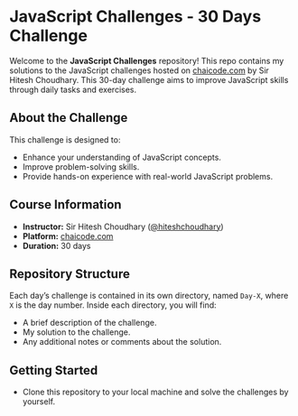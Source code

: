 # JavaScript Challenges - 30 Days Challenge

Welcome to the **JavaScript Challenges** repository! This repo contains my solutions to the JavaScript challenges hosted on [chaicode.com](https://chaicode.com) by Sir Hitesh Choudhary. This 30-day challenge aims to improve JavaScript skills through daily tasks and exercises.

## About the Challenge

This challenge is designed to:

- Enhance your understanding of JavaScript concepts.
- Improve problem-solving skills.
- Provide hands-on experience with real-world JavaScript problems.

## Course Information

- **Instructor:** Sir Hitesh Choudhary ([@hiteshchoudhary](https://github.com/hiteshchoudhary))
- **Platform:** [chaicode.com](https://chaicode.com)
- **Duration:** 30 days

## Repository Structure

Each day’s challenge is contained in its own directory, named `Day-X`, where `X` is the day number. Inside each directory, you will find:

- A brief description of the challenge.
- My solution to the challenge.
- Any additional notes or comments about the solution.

## Getting Started
- Clone this repository to your local machine and solve the challenges by yourself.
